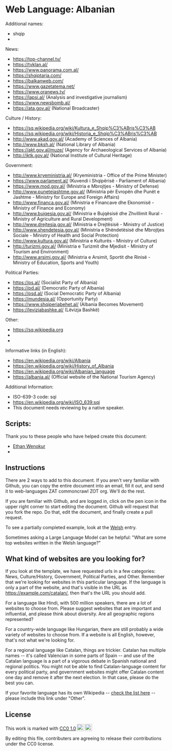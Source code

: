 # Web Language: Albanian

Additional names:
- shqip
- 

News:
- https://top-channel.tv/
- https://tvklan.al/
- https://www.panorama.com.al/
- https://shqiptarja.com/
- https://balkanweb.com/
- https://www.gazetatema.net/
- https://www.oranews.tv/
- https://lapsi.al/ (Analysis and investigative journalism)
- https://www.newsbomb.al/
- https://ata.gov.al/ (National Broadcaster)

Culture / History:
- https://sq.wikipedia.org/wiki/Kultura_e_Shqip%C3%ABris%C3%AB
- https://sq.wikipedia.org/wiki/Historia_e_Shqip%C3%ABris%C3%AB
- http://www.akad.gov.al/ (Academy of Sciences of Albania)
- http://www.bksh.al/ (National Library of Albania)
- https://akt.gov.al/muze/ (Agency for Archaeological Services of Albania)
- http://iktk.gov.al/ (National Institute of Cultural Heritage)

Government:
- http://www.kryeministria.al/ (Kryeministria - Office of the Prime Minister)
- https://www.parlament.al/ (Kuvendi i Shqipërisë - Parliament of Albania)
- https://www.mod.gov.al/ (Ministria e Mbrojtjes - Ministry of Defense)
- http://www.punetejashtme.gov.al/ (Ministria për Evropën dhe Punët e Jashtme - Ministry for Europe and Foreign Affairs)
- http://www.financa.gov.al/ (Ministria e Financave dhe Ekonomisë - Ministry of Finance and Economy)
- http://www.bujqesia.gov.al/ (Ministria e Bujqësisë dhe Zhvillimit Rural - Ministry of Agriculture and Rural Development)
- http://www.drejtesia.gov.al/ (Ministria e Drejtësisë - Ministry of Justice)
- http://www.shendetesia.gov.al/ (Ministria e Shëndetësisë dhe Mbrojtjes Sociale - Ministry of Health and Social Protection)
- http://www.kultura.gov.al/ (Ministria e Kulturës - Ministry of Culture)
- http://turizmi.gov.al/ (Ministria e Turizmit dhe Mjedisit - Ministry of Tourism and Environment)
- http://www.arsimi.gov.al/ (Ministria e Arsimit, Sportit dhe Rinisë - Ministry of Education, Sports and Youth)

Political Parties:
- https://ps.al/ (Socialist Party of Albania)
- https://pd.al/ (Democratic Party of Albania)
- https://psd.al/ (Social Democratic Party of Albania)
- https://mundesia.al/ (Opportunity Party)
- https://www.shqiperiabehet.al/ (Albania Becomes Movement)
- https://levizjabashke.al/ (Lëvizja Bashkë)

Other:
- https://sq.wikipedia.org
- 
- 

Informative links (in English):
- https://en.wikipedia.org/wiki/Albania
- https://en.wikipedia.org/wiki/History_of_Albania
- https://en.wikipedia.org/wiki/Albanian_language
- https://albania.al/ (Official website of the National Tourism Agency)

Additional Information:
- ISO-639-3 code: sqi
- https://en.wikipedia.org/wiki/ISO_639:sqi
- This document needs reviewing by a native speaker.


Scripts:
- 

Thank you to these people who have helped create this document:
- [Ethan Wenokur](https://github.com/e-Winnie)
- 

## Instructions

There are 2 ways to add to this document. If you aren't very familiar
with Github, you can copy the entire document into an email, fill it
out, and send it to web-languages ZAT commoncrawl ZOT org. We'll do the rest.

If you are familiar with Github, and are logged in, click on the pen
icon in the upper right corner to start editing the document.
Github will request that you fork the repo. Do that, edit the
document, and finally create a pull request.

To see a partially completed example, look at the
[Welsh](../living/welsh.md) entry.

Sometimes asking a Large Language Model can be helpful: "What are some
top websites written in the Welsh language?"

## What kind of websites are you looking for?

If you look at the template, we have requested urls in a few
categories: News, Culture/History, Government, Political Parties, and
Other. Remember that we're looking for websites in this particular
language. If the language is only a part of the website, and that's
visible in the URL as https://example.com/catalan/, then that's the
URL you should add.

For a language like Hindi, with 500 million speakers, there are a lot
of websites to choose from. Please suggest websites that are important
and influential, and please think about diversity. Are all geographic
regions represented?

For a country-wide language like Hungarian, there are still probably a
wide variety of websites to choose from. If a website is all English,
however, that's not what we're looking for.

For a regional language like Catalan, things are trickier. Catalan has
multiple names -- it's called Valencian in some parts of Spain -- and
use of the Catalan language is a part of a vigorous debate in Spanish
national and regional politics. You might not be able to find
Catalan-language content for every political party, and government
websites might offer Catalan content one day and remove it after
the next election. In that case, please do the best you can.

If your favorite language has its own Wikipedia -- [check the list here](https://en.wikipedia.org/wiki/List_of_Wikipedias) --
please include this link under "Other".

## License

<p xmlns:cc="http://creativecommons.org/ns#" >This work is marked with <a href="https://creativecommons.org/publicdomain/zero/1.0/?ref=chooser-v1" target="_blank" rel="license noopener noreferrer" style="display:inline-block;">CC0 1.0<img style="height:22px!important;margin-left:3px;vertical-align:text-bottom;" src="https://mirrors.creativecommons.org/presskit/icons/cc.svg?ref=chooser-v1" alt=""><img style="height:22px!important;margin-left:3px;vertical-align:text-bottom;" src="https://mirrors.creativecommons.org/presskit/icons/zero.svg?ref=chooser-v1" alt=""></a></p>

By editing this file, contributers are agreeing to release their contributions under the CC0 license.
